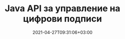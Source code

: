 ---
############################# Static ############################
layout: "product"
date: 2021-04-27T09:31:06+03:00
draft: false

product: "Signature"
product_tag: "signature"
platform: "Java"
platform_tag: "java"

############################# Head ############################
head_title: "Java Digital Signature API, Добавете eSignature към PDF Word Excel Image"
head_description: "API за цифров подпис на Java. Библиотека за електронен подпис за цифрово подписване на PDF, Microsoft Word, Excel електронни таблици, PowerPoint презентации и формати на документи с изображения."

############################# Header ############################
title: "Java API за управление на цифрови подписи"
description: "Управлявайте електронния подпис на изображение, QR-код, баркод, метаданни, текст и видове печати в Java приложения за подписване на изображения и файлови формати на цифрови документи."
button:
    enable: true

############################# SubMenu ############################
submenu:
    enable: true
    
    left:
        img_alt: "GroupDocs.Signature for Java"
        image: "https://www.groupdocs.cloud/templates/groupdocs/images/product-logos/groupdocs-signature-java.png"
        product: "GroupDocs.Signature"
        platform: "Java"

    middle:
        button:
            # button loop
            - link: "#overview"
              text: "Преглед"

            # button loop
            - link: "#features"
              text: "Характеристика"

            # button loop
            - link: "#support"
              text: "поддържа"

            # button loop
            - link: "https://products.groupdocs.app/signature"
              text: "Демо на живо"

            # button loop
            - link: "https://purchase.groupdocs.com/pricing/signature/java"
              text: "Ценообразуване"

    right:
        link_download: "https://downloads.groupdocs.com/signature"
        link_learn: "https://docs.groupdocs.com/signature/java/"
        link_buy: "https://purchase.groupdocs.com"

############################# Overview ############################
overview:
    enable: true
    content: |
      GroupDocs.Signature for Java API ви помага да разработите Java приложения с функционалност за електронни подписи, за да подписвате цифрови документи в поддържани формати, без да инсталирате външен софтуер. Той поддържа манипулиране и управление на различни видове електронни подписи като изображение, баркод, QR-код, печат, текст, оптични и метаданни. Всички ваши електронни бизнес документи като Microsoft Office Word, презентации на PowerPoint, електронни таблици в Excel, изображения и PDF файлове могат да бъдат цифрово подписани чрез персонализиране на свойствата на подписа, напр. сянка, размери, подравняване и други според вашите изисквания. Библиотеката за цифрови подписи е проста и лека, състояща се от един DLL файл, който може лесно да се интегрира в ново или съществуващо Java приложение.  

      Чрез GroupDocs.Signature за Java API можете да заредите всички регистрирани сертификати от системата или да намерите съществуващи подписи с помощта на просто и разширено търсене. Опциите за работа със защитени с парола документи, определяне на общи свойства на подписа (размер на текста, непрозрачност, ротация, проверка, свойства на шрифта, опции за цвят, номер на страница, ширина, горна част, ляво и т.н.) и поддръжката за прилагане на различни типове електронен подпис го правят надежден Решение за управление на електронни подписи за цифрови документи.  

      GroupDocs.Signature за Java е съвместим с всички версии на Java и поддържа популярни операционни системи (Windows, Linux, MacOS), които могат да изпълняват време за изпълнение на Java
    tabs:
      enable: true
      
      ## TAB ONE ##
      tab_one:
        description: |
          Това е общ преглед на функциите на GroupDocs.Signature за Java:
      
        right:
          enable: true
          icon: "fab fa-html5"
          title: "Видове подписи"
          content: |
            * Текстов подпис
            * Подпис на изображението
            * Цифрови подписи
            * Подпис на QR-код
            * Баркод подпис
            * Печат Подпис
            * Подпис на полето на формуляра
      
      ## TAB TWO ##
      tab_two:
        description: |
          API за електронно подписване на Java поддържа различни файлови формати на документи, изброени по-долу. [Поддържани формати на документи.](https://docs.groupdocs.com/signature/java/supported-document-formats/)

        left:
          enable: true
          table:
            # table loop
            - title: "Microsoft Office"
              content: |
                * **Word:** DOC, DOCX, DOCM, DOT, DOTX, DOTM, RTF, TXT
                * **Excel:** XLS, XLSX, XLSM, XLSB, XLTM, XLT, XLTM, XLTX, XLAM, SXC, SpreadsheetML
                * **PowerPoint:** PPT, PPTX, PPS, PPSX, PPSM, POT, POTM, POTX, PPTM

        right:
          enable: true
          table:
            # table loop
            - title: "Images & Other Formats"
              content: |
                * **Изображения**: JPG, BMP, PNG, TIFF, GIF, DCM, WEBP
                * **OpenDocument**: ODT, OTT, OTS, ODS, ODP, OTP, ODG
                * **Jpeg2000**: JP2, JPF, JPX, J2K, J2C, JPM
                * **Метафайлове**: EMF, WMF, CMX
                * **Преносим**: PDF
                * **Мащабируема векторна графика**: CDR, SVG
                * **Adobe Photoshop**: PSD
                * **други**: DJVU

      ## TAB THREE ##
      tab_three:
        description: |
          GroupDocs.Signature за Java поддържа следните операционни системи, рамки и мениджъри на пакети:
        
        left:
          enable: true
          table:
            # table loop
            - icon: "fab fa-windows"
              title: "Операционна система"
              content: |
                * Microsoft Windows Desktop
                * Microsoft Windows Server
                * Linux
                * MacOS

            # table loop
            - icon: "fas fa-code"
              title: "Поддържани рамки"
              content: |
                * Java 7 (1.7) and above

        right:
          enable: true
          table:
            # table loop
            - icon: "fas fa-cogs"
              title: "Среди за разработка"
              content: |
                * NetBeans
                * IntelliJ IDEA
                * Eclipse
            # table loop
            - icon: "fas fa-tools"
              title: "Инструмент за автоматизация на изграждане"
              content: |
                * Maven

############################# Features ############################
features:
    enable: true
    title: "GroupDocs.Signature за Java функции"

    feature:
      # feature loop
      - icon: "fas fa-copy"
        content: "Създаване, четене, модифициране, скриване и изтриване на електронни подписи от поддържани формати на документи"

      # feature loop
      - icon: "fas fa-eye"
        content: "Достъп до подписан документ от поток, относителен път или абсолютен път"

      # feature loop
      - icon: "fas fa-bolt"
        content: "Приложете текстов подпис към документи, електронни таблици, презентации, изображения и PDF файлове"
      
      # feature loop
      - icon: "fas fa-file-powerpoint"
        content: "Добавете текстов подпис като анотация, стикер, изображение към PDF файлове, също така конфигурирайте стил и цвят"

      # feature loop
      - icon: "fas fa-code"
        content: "Подпишете PDF документ, файл с изображение и получете резултат в различен файлов формат"

      # feature loop
      - icon: "fas fa-cloud"
        content: "Подпишете цифрово изображения с текстов подпис като воден знак и добавете прозрачност, ротация към електронния подпис"

      # feature loop
      - icon: "fas fa-remove-format"
        content: "Търсете сертификати и подписвайте Microsoft Word, Excel и PDF документи с цифрови сертификати"

      # feature loop
      - icon: "fas fa-comment-slash"
        content: "Подписвайте документни формати за текстообработка с собствени текстови водни знаци"

      # feature loop
      - icon: "fas fa-location-arrow"
        content: "Използвайте QR-код, баркод за подписване на думи, слайдове, клетки, PDF и файлове с изображения"

      # feature loop
      - icon: "fas fa-border-all"
        content: "Конфигурирайте и приложете подписи за печат, за да защитите поддържаните файлови формати"

      # feature loop
      - icon: "fas fa-wrench"
        content: "Настройте и присвоете графични подписи към документи, електронни таблици, презентации, изображения и PDF файлове"

      # feature loop
      - icon: "fas fa-columns"
        content: "Конфигуриране на свойства на подписа, напр. вид и усещане, полета, подравняване и др."

      # feature loop
      - icon: "fas fa-file-word"
        content: "Прилагане на цифров подпис към защитен с парола документ"

      # feature loop
      - icon: "fas fa-envelope"
        content: "Извършвайте проверка на текст на PDF документи с помощта на манипулатора на подписи"

      # feature loop
      - icon: "fas fa-print"
        content: "Цифрова проверка на Word, Cell, PDF документи с .CER и .PFX контейнери за сертификати"

      # feature loop
      - icon: "fas fa-file-archive"
        content: "Посочете различни типове мерни единици (напр. милиметри, пиксели и т.н.) за PDF текстови подписи"

      # feature loop
      - icon: "fas fa-lock"
        content: "Получаване на информация за документа чрез файл или URL - Добавете подписи на полета на формуляр към PDF документи"

      # feature loop
      - icon: "fas fa-file-code"
        content: "Добавяне на персонализиран обект с данни, вградена VCard, имейл, EPC, MeCard или обект на събитие към QR-код"
      
      # feature loop
      - icon: "fas fa-fill-drip"
        content: "Прилагайте различни стилове на четка към подписи, например градиентна, радиална, плътна и текстурна четка"

      # feature loop
      - icon: "fas fa-file-excel"
        content: "Подпишете документ, намиращ се на FTP или Azure Cloud Storage"

      # feature loop
      - icon: "fas fa-heading"
        content: "Задайте подравняване на текст във фигури за документи, слайдове, изображения и PDF файлове"

      # feature loop
      - icon: "fas fa-project-diagram"
        content: "Търсете, проверявайте и цифрово подписвайте презентационни документи на PowerPoint"

      # feature loop
      - icon: "fas fa-cube"
        content: "Поставете подпис с помощта на пиксели в клетъчни документи и позициониране на текст за подписи с печат"

      # feature loop
      - icon: "fab fa-uncharted"
        content: "Внедрете правоъгълен печат със заоблени ъгли"

       # feature loop
      - icon: "fab fa-uncharted"
        content: "Разширете подписите на баркод и QR-код със съдържание на данни за изображение"

       # feature loop
      - icon: "fab fa-uncharted"
        content: "Добавете шифровани подписи на метаданни, докато работите с опциите за подписване и търсене"

       # feature loop
      - icon: "fab fa-uncharted"
        content: "Вграждане на персонализирани обекти в подписи на метаданни в Word, Excel и презентации"

    more_feature:
      # more_feature_loop
      - title: "Лесно конфигуриране и прилагане на електронни подписи"
        content: |
          GroupDocs.Signature for Java API позволява конфигуриране и добавяне на електронни подписи към поддържани формати на документи. Следва пример за код, който показва колко лесно е да приложите текстов подпис към PDF файл:

          ```java
          Signature signature = new Signature("sample.pdf");

          TextSignOptions options = new TextSignOptions("John Smith");
          // задайте позиция на подписа
          options.setLeft(100);
          options.setTop(100);
          
          // задайте правоъгълник за подпис
          options.setWidth(100);
          options.setHeight(30);

          // задайте цвят на текста и шрифт
          options.setForeColor(Color.RED);
          SignatureFont signatureFont = new SignatureFont();
          signatureFont.setSize(12);
          signatureFont.setFamilyName("Comic Sans MS");
          options.setFont(signatureFont);
          options.setSignatureImplementation(TextSignatureImplementation.Sticker)

          // подпишете документ във файл
          signature.sign("sample_signed.pdf", options);
          ```

      # more_feature_loop
      - title: "Поддържани типове кодиране на баркодове за eSignature"
        content: |
          С помощта на API на GroupDocs.Signature за Java можете да прилагате подписи с баркод и QR-код към поддържани файлови формати. GroupDocs.Signature за Java поддържа огромна гама от типове кодиране на баркод, за да отговори на повечето изисквания. Поддържаните типове кодиране на баркод включват Code 11, Code 128, Code 16K/32, Databar кодове, GS1 Codeblock, ISBN, ISMN, ISSN, ITF16, Pdf147, EAN8, EAN13, EAN14, UPCA, UPCE, ITF14, Code39 Standard и Code39 Разширен.

          По подобен начин GroupDocs.Signature за Java API ви позволява да използвате типове QR кодове, като QR, Aztec и Data Matrix. Поддържаните типове кодиране на QR-код включват Aztec, DataMatrix, GS1 DataMatrix и GS1 QR.

      # more_feature_loop
      - title: "Търсене на подписи и сертификати"
        content: |
          Чрез GroupDocs.Signature за Java API можете да търсите QR-Code и Barcode подписи във всеки документ, презентация, електронна таблица, изображение, както и PDF файл, и да извлечете резултата от търсенето. Можете също да търсите потребителски обект с данни от документи, подписани с QR-Code Signature, както и да търсите стандартни VCard и имейл обекти от документи, подписани с QR-Code. Поддържа се и проверка на шифрован текст на подписи на QR-код, както и търсене на подпис на метаданни в PDF документи. Приложете допълнителни критерии за търсене за цифрови подписи на Words & Cells документи.  

          Опцията за търсене е налична и за подпис на метаданни за текстови документи, слайдове и електронни таблици, докато търсенето във формуляри е налично за PDF документи.

      # more_feature_loop
      - title: "Конфигурирайте свойствата на електронния подпис"
        content: |
          За подобряване на UX на крайните потребители GroupDocs.Signature за Java API предоставя много свойства, които могат да бъдат конфигурирани доста лесно. Можете да зададете опции за шрифт и цвят (Цвят на фона, Цвят на преден план, Удебелен шрифт, Курсив, Подчертан, Семейство шрифтове, Размер на шрифта и т.н.), Опции за фон и граници (Цвят на фона, Прозрачност на фона, Цвят на границата, Стил на границата, Дебелина на границата, Прозрачност на границите и т.н.), полета за подпис (ляво, горно, ширина, височина, подложка и т.н.) и настройка на областта за подпис на изображението и подравняване на подписа (хоризонтално подравняване, вертикално подравняване и т.н.).

############################# Support ############################
support:
    enable: true

############################# Solutions ############################
solutions:
    enable: true
    title: "GroupDocs.Signature предлага API за подписване на документи за други популярни среди за разработка"

    solution:
        # solution loop
        - img_alt: "GroupDocs.Signature for .NET"
          image: "https://www.groupdocs.cloud/templates/groupdocs/images/product-logos/groupdocs-signature-net.png"
          product: "GroupDocs.Signature"
          platform: ".NET"
          link: "/signature/net/"

############################# Back to top ###############################
back_to_top:
  enable: true
---